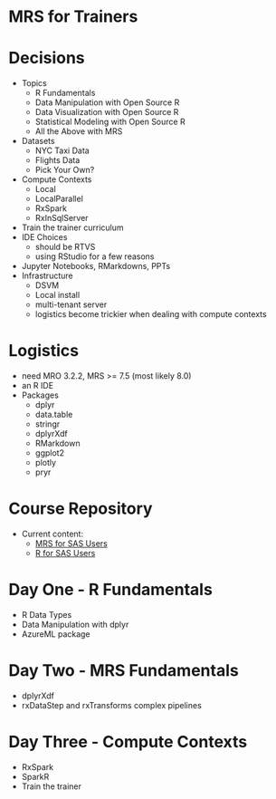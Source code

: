 MRS for Trainers
================

# Decisions

+ Topics
    * R Fundamentals
    * Data Manipulation with Open Source R
    * Data Visualization with Open Source R
    * Statistical Modeling with Open Source R
    * All the Above with MRS
+ Datasets
    * NYC Taxi Data
    * Flights Data
    * Pick Your Own?
+ Compute Contexts
    * Local
    * LocalParallel
    * RxSpark
    * RxInSqlServer
+ Train the trainer curriculum
+ IDE Choices
    * should be RTVS
    * using RStudio for a few reasons
+ Jupyter Notebooks, RMarkdowns, PPTs
+ Infrastructure
    * DSVM
    * Local install
    * multi-tenant server
    * logistics become trickier when dealing with compute contexts

# Logistics
+ need MRO 3.2.2, MRS >= 7.5 (most likely 8.0)
+ an R IDE
+ Packages
    * dplyr
    * data.table
    * stringr
    * dplyrXdf
    * RMarkdown
    * ggplot2
    * plotly
    * pryr

# Course Repository

+ Current content:
    * [MRS for SAS Users](https://github.com/Azure/Cortana-Intelligence-Gallery-Content/blob/master/Tutorials/MRS-for-SAS-Users/MRS%20for%20SAS%20Users.md)
    * [R for SAS Users](https://github.com/Azure/Cortana-Intelligence-Gallery-Content/blob/master/Tutorials/R-for-SAS-Users/R%20for%20SAS%20Users.md)

# Day One - R Fundamentals

+ R Data Types
+ Data Manipulation with dplyr
+ AzureML package

# Day Two - MRS Fundamentals

+ dplyrXdf
+ rxDataStep and rxTransforms complex pipelines

# Day Three - Compute Contexts

+ RxSpark
+ SparkR
+ Train the trainer